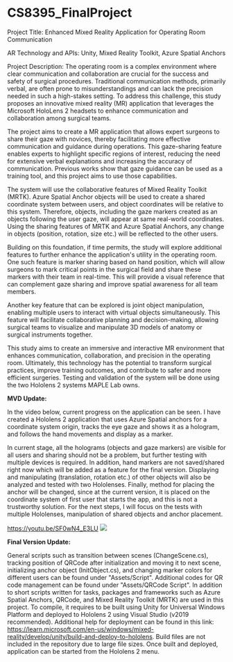 # CS8395_FinalProject

Project Title: Enhanced Mixed Reality Application for Operating Room Communication

AR Technology and APIs: Unity, Mixed Reality Toolkit, Azure Spatial Anchors

Project Description:
The operating room is a complex environment where clear communication and collaboration are crucial for the success and safety of surgical procedures. Traditional communication methods, primarily verbal, are often prone to misunderstandings and can lack the precision needed in such a high-stakes setting. To address this challenge, this study proposes an innovative mixed reality (MR) application that leverages the Microsoft HoloLens 2 headsets to enhance communication and collaboration among surgical teams.

The project aims to create a MR application that allows expert surgeons to share their gaze with novices, thereby facilitating more effective communication and guidance during operations. This gaze-sharing feature enables experts to highlight specific regions of interest, reducing the need for extensive verbal explanations and increasing the accuracy of communication. Previous works show that gaze guidance can be used as a training tool, and this project aims to use those capabilities. 

The system will use the collaborative features of Mixed Reality Toolkit (MRTK). Azure Spatial Anchor objects will be used to create a shared coordinate system between users, and object coordinates will be relative to this system. Therefore, objects, including the gaze markers created as an objects following the user gaze, will appear at same real-world coordinates. Using the sharing features of MRTK and Azure Spatial Anchors, any change in objects (position, rotation, size etc.) will be reflected to the other users.

Building on this foundation, if time permits, the study will explore additional features to further enhance the application's utility in the operating room. One such feature is marker sharing based on hand position, which will allow surgeons to mark critical points in the surgical field and share these markers with their team in real-time. This will provide a visual reference that can complement gaze sharing and improve spatial awareness for all team members.

Another key feature that can be explored is joint object manipulation, enabling multiple users to interact with virtual objects simultaneously. This feature will facilitate collaborative planning and decision-making, allowing surgical teams to visualize and manipulate 3D models of anatomy or surgical instruments together.

This study aims to create an immersive and interactive MR environment that enhances communication, collaboration, and precision in the operating room. Ultimately, this technology has the potential to transform surgical practices, improve training outcomes, and contribute to safer and more efficient surgeries. Testing and validation of the system will be done using the two Hololens 2 systems MAPLE Lab owns. 


**MVD Update:**

In the video below, current progress on the application can be seen. I have created a Hololens 2 application that uses Azure Spatial anchors for a coordinate system origin, tracks the eye gaze and shows it as a hologram, and follows the hand movements and display as a marker. 

In current stage, all the holograms (objects and gaze markers) are visible for all users and sharing should not be a problem, but further testing with multiple devices is required. In addition, hand markers are not saved/shared right now which will be added as a feature for the final version. Displaying and manipulating (translation, rotation etc.) of other objects will also be analyzed and tested with two Hololenses. Finally, method for placing the anchor will be changed, since at the current version, it is placed on the coordinate system of first user that starts the app, and this is not a trustworthy solution. For the next steps, I will focus on the tests with multiple Hololenses, manipulation of shared objects and anchor placement. 

https://youtu.be/SF0wN4_E3LU
![](https://github.com/acarayberk/CS8395_FinalProject/assets/106617053/af5ed538-d56c-4109-abe7-c0d43eca06d1)


**Final Version Update:**

General scripts such as transition between scenes (ChangeScene.cs), tracking position of QRCode after initialization and moving it to next scene, initializing anchor object (InitObject.cs), and changing marker colors for different users can be found under "Assets/Script". Additional codes for QR code management can be found under "Assets/QRCode Script". In addition to short scripts written for tasks, packages and frameworks such as Azure Spatial Anchors, QRCode, and Mixed Reality Toolkit (MRTK) are used in this project. To compile, it requires to be built using Unity for Universal Windows Platform and deployed to Hololens 2 using Visual Studio (v2019 recommended). Additional help for deployment can be found in this link: https://learn.microsoft.com/en-us/windows/mixed-reality/develop/unity/build-and-deploy-to-hololens. Build files are not included in the repository due to large file sizes. Once built and deployed, application can be started from the Hololens 2 menu.
